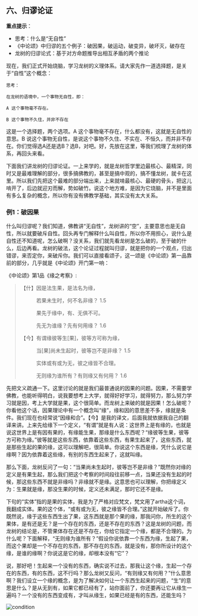 ## **六、归谬论证**

**重点提示**：

- 思考：什么是“无自性”
- 《中论颂》中归谬的五个例子：破因果，破运动，破变异，破坏灭，破存在
- 龙树的归谬论式：基于对方命题推导出相互矛盾的两个推论

现在，我们正式开始烧脑，学习龙树的义理体系。请大家先作一道选择题，是关于“自性”这个概念：

```
思考：

在龙树的语境中，一个事物无自性，即：

A 这个事物毫不存在。

B 这个事物不久住，并非不存在
```

这是一个选择题，两个选项。A 这个事物毫不存在，什么都没有，这就是无自性的意思。B 说这个事物无自性，是说这个事物不久住、不实在、不恒久，而并非不存在。你们觉得选A还是选B？选B，对吧。好，先放在这里，等我们梳理了龙树的体系，再回头来看。

下面我们讲龙树的归谬论证。一上来学的，就是龙树哲学里边最核心、最精深，同时又是最难理解的部分，很多搞佛教的，甚至是搞中观的，搞不懂龙树，就卡在这里。所以我们先把这个最难的部分端出来，上来就啃最核心、最硬的骨头，把这儿啃开了，后边就迎刃而解，势如破竹。说这个地方难，是因为它烧脑，并不是里面有多么复杂的概念，所以你有没有佛教学基础，其实没有太大关系。

### **例1：破因果**

什么叫归谬呢？我们知道，佛教讲“无自性”，龙树讲的“空”，主要意思也是无自性，所以就要破斥自性。回头再专门解释什么叫自性，所以你不用担心，说什么是自性还不知道呢，怎么破啊？没关系，我们就先看龙树是怎么破的，至于破的什么，后边再看。龙树的破法，这个论证过程就叫归谬，就是把你的一个观点，归出错谬，来否定你，来破斥你。我们可以直接看颂子，这一颂是《中论颂》第一品靠前的部分，几乎就是《中论颂》开门第一响： 　　

《中论颂》第1品《缘之考察》:

> 【什】因是法生果，是法名为缘，
>
> 　　　若果未生时，何不名非缘？ 1.5
>
> 　　　果先于缘中，有、无俱不可。
>
> 　　　先无为谁缘？先有何用缘？ 1.6
>
> 【今】有谓缘彼等生[果]，彼等方可称为缘，
>
> 　　　当[果]尚未生起时，彼等岂不是非缘？ 1.5
>
> 　　　实体或有或为无，彼之缘皆不合理。
>
> 　　　无则缘为谁所有？有则缘又有何用？ 1.6　　

先把文义疏通一下。这里讨论的就是我们最普通说的因果的问题。因果，不需要学佛教，也能听得明白，说我要想考上大学，就得好好学习，就得努力，那么努力学习就是因，考上大学就是果，这个很简单。而龙树上来破的就是因果！怎么破呢？你看他这个话，因果理论中有一个概念叫“缘”，缘和因的意思差不多，缘就是条件。我们现在也经常说“因缘和合”。【今】是我的译文，后面我就依据我自己的翻译来讲。上来先给缘下一个定义，“有谓”就是有人说：这世界上是有缘的，也就是说这世界上是有因有果的，有缘能生果，那缘是什么东西呢？“缘彼等生果，彼等方可称为缘。”彼等就是这些东西，依靠着这些东西，有果生起来了，这些东西，就是那些生起的果的缘，这可以理解吧，很简单。你说这个东西是缘，凭什么说它是缘啊？因为依靠着这些缘，有别的东西生起来了，这就叫缘。

那么下面，龙树反问了一句：“当果尚未生起时，彼等岂不是非缘？”既然你对缘的定义是有果生起，那么我们把这个考察的时间段往前移一点，当果还没有生起的时候，那这些东西不就是非缘吗？非缘就不是缘。这意思也可以理解，你把缘定义为：生果就是缘，那没生果的时候，定义还未满足，那时它还不是缘。

下句的“实体”指的是果的实体，我是为了严格对应梵文，梵文用了artha这个词，我翻成实体。果的这个体，“或有或为无，彼之缘皆不合理。”这就开始破斥了。你既然说，缘于这些东西生出了果，这东西就是那个果的缘，那我问你，所生的这个果体，是有还是无？是一个存在的东西，还是不存在的东西？这是龙树的问题，而龙树的结论是，不管果体存在还是不存在，你给它指定一个缘，都是不合理的。为什么呢？下面解释，“无则缘为谁所有？”假设你说依靠一个东西为缘，生起了果，而这个果却是一个不存在的东西，那不存在的东西，就是没有，那你所设计的这个缘，是谁的缘啊？你说这是它的缘，却根本没有“它”？

说，那好吧！生起来一个没有的东西，确实说不过去，那我让这个缘，生起一个存在的东西，有的东西，这不行吗？那么龙树又反问，“有则缘又有何用？”什么意思啊？我们设立一个缘的概念，是为了解决如何让一个东西生起来的问题，“生”的意思是什么？是从无到有，如果它都已经有了，站你面前了，你还要再让它从缘生一遍吗？一个没有的东西变成有，才叫从缘生，如果已经是有的东西，还能生吗？

![condition](https://github.com/gwsice/buddhism/blob/master/images/long_shu_de_kong_guan/condition.gif)